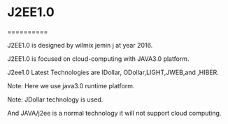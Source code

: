 # J2EE1.0
==========

J2EE1.0   is  designed  by  wilmix jemin  j  at   year  2016.

J2EE1.0  is focused  on  cloud-computing  with  JAVA3.0  platform.

J2ee1.0   Latest Technologies  are   IDollar,  ODollar,LIGHT,JWEB,and  ,HIBER.


Note:  Here   we  use  java3.0 runtime  platform.

Note:  JDollar  technology  is used.

And  JAVA/j2ee   is a  normal technology it  will  not  support     cloud  computing.
